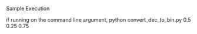 Sample Execution 

if running on the command line argument, 
python convert_dec_to_bin.py 0.5 0.25 0.75

